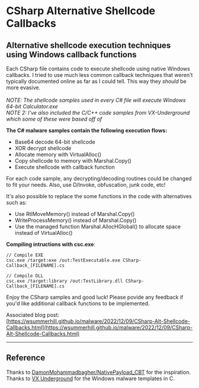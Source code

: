 # CSharp Alternative Shellcode Callbacks

## Alternative shellcode execution techniques using Windows callback functions

Each CSharp file contains code to execute shellcode using native Windows callbacks. I tried to use much less common callback techniques that weren't typically documented online as far as I could tell. This way they _should_ be more evasive.<br /><br />
_NOTE: The shellcode samples used in every C# file will execute Windows 64-bit Calculator.exe <br />
NOTE 2: I've also included the C/C++ code samples from VX-Underground which some of these were based off of_<br />

**The C# malware samples contain the following execution flows:**
- Base64 decode 64-bit shellcode
- XOR decrypt shellcode
- Allocate memory with VirtualAlloc()
- Copy shellcode to memory with Marshal.Copy()
- Execute shellcode with callback function

For each code sample, any decrypting/decoding routines could be changed to fit your needs. Also, use D/Invoke, obfuscation, junk code, etc!<br />

It's also possible to replace the some functions in the code with alternatives such as:
- Use RtlMoveMemory() instead of Marshal.Copy()
- WriteProcessMemory() instead of Marshal.Copy()
- Use the managed function Marshal.AllocHGlobal() to allocate space instead of VirtualAlloc()

**Compiling intructions with csc.exe**:
```
// Compile EXE
csc.exe /target:exe /out:TestExecutable.exe CSharp-Callback_[FILENAME].cs

// Compile DLL
csc.exe /target:library /out:TestLibrary.dll CSharp-Callback_[FILENAME].cs
```

Enjoy the CSharp samples and good luck! Please povide any feedback if you'd like additional callback functions to be implemented.

Associated blog post: [https://wsummerhill.github.io/malware/2022/12/09/CSharp-Alt-Shellcode-Callbacks.html](https://wsummerhill.github.io/malware/2022/12/09/CSharp-Alt-Shellcode-Callbacks.html)

---------------------------

## Reference

Thanks to [DamonMohammadbagher/NativePayload_CBT](https://github.com/DamonMohammadbagher/NativePayload_CBT) for the inspiration.<br />
Thanks to [VX Underground](https://www.vx-underground.org) for the Windows malware templates in C.
